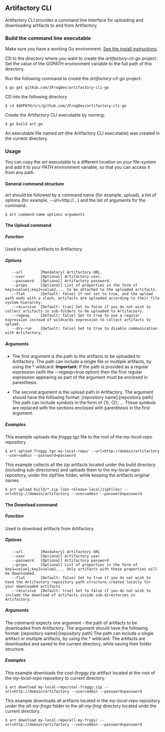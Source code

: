 ## Artifactory CLI

Artifactory CLI provides a command line interface for uploading and downloading artifacts to and from Artifactory.

### Build the command line executable

Make sure you have a working Go environment. [See the install instructions](http://golang.org/doc/install).

CD to the directory where you want to create the *artifactory-cli-go* project.
Set the value of the *GOPATH* environment variable to the full path of this  directory.

Run the following command to create the *artifactory-cli-go* project:
```console
$ go get github.com/JFrogDev/artifactory-cli-go
```

CD into the following directory
```console
$ cd $GOPATH/src/github.com/JFrogDev/artifactory-cli-go
```

Create the Artifactory CLI executable by running:
```console
$ go build art.go
```

An executable file named *art* (the Artifactory CLI executable) was created in the current directory.

### Usage

You can copy the *art* executable to a different location on your file-system and add it
to your *PATH* environment variable, so that you can access it from any path.

#### General command structure
*art* should be followed by a command name (for example, upload), a list of options (for example, --url=http://...)
and the list of arguments for the command.
```console
$ art command-name options arguments
```

#### The Upload command

##### Function
Used to upload artifacts to Artifactory.

##### Options
```console
   --url        [Mandatory] Artifactory URL.
   --user       [Optional] Artifactory user.
   --password   [Optional] Artifactory password.
   --props      [Optional] List of properties in the form of key1=value1;key2=value2,... to be attached to the uploaded artifacts.
   --flat       [Default: false] If not set to true, and the upload path ends with a slash, artifacts are uploaded according to their file system hierarchy.
   --recursive  [Default: true] Set to false if you do not wish to collect artifacts in sub-folders to be uploaded to Artifactory.
   --regexp     [Default: false] Set to true to use a regular expression instead of wildcards expression to collect artifacts to upload.
   --dry-run    [Default: false] Set to true to disable communication with Artifactory.
```
##### Arguments
* The first argument is the path to the artifacts to be uploaded to Artifactory.
The path can include a single file or multiple artifacts, by using the * wildcard.
**Important:** If the path is provided as a regular expression (with the --regexp=true option) then
the first regular expression appearing as part of the argument must be enclosed in parenthesis.

* The second argument is the upload path in Artifactory.
The argument should have the following format: [repository name]:[repository path]
The path can include symbols in the form of {1}, {2}, ...
These symbols are replaced with the sections enclosed with parenthesis in the first argument.

##### Examples

This example uploads the *froggy.tgz* file to the root of the *my-local-repo* repository
```console
$ art upload froggy.tgz my-local-repo/ --url=http://domain/artifactory --user=admin --password=password
```


This example collects all the zip artifacts located under the build directory (including sub-directories)
   and uploads them to the *my-local-repo* repository, under the zipFiles folder, while keeping the artifacts original names.
   ```console
$ art upload build/*.zip libs-release-local/zipFiles/ --url=http://domain/artifactory --user=admin --password=password
   ```

#### The Download command

##### Function
Used to download artifacts from Artifactory.

##### Options
```console
   --url        [Mandatory] Artifactory URL
   --user       [Optional] Artifactory user
   --password   [Optional] Artifactory password
   --props      [Optional] List of properties in the form of key1=value1;key2=value2,... Only artifacts with these properties will be downloaded.
   --flat       [Default: false] Set to true if you do not wish to have the Artifactory repository path structure created locally for your downloaded artifacts
   --recursive  [Default: true] Set to false if you do not wish to include the download of artifacts inside sub-directories in Artifactory.
```

##### Arguments
The command expects one argument - the path of artifacts to be downloaded from Artifactory.
The argument should have the following format: [repository name]:[repository path]
The path can include a single artifact or multiple artifacts, by using the * wildcard.
The artifacts are downloaded and saved to the current directory, while saving their folder structure.

##### Examples

This example downloads the *cool-froggy.zip* artifact located at the root of the *my-local-repo* repository to current directory.
```console
$ art download my-local-repo/cool-froggy.zip --url=http://domain/artifactory --user=admin --password=password
```

This example downloads all artifacts located in the *my-local-repo* repository under the *all-my-frogs* folder to the *all-my-frog* directory located unde the current directory.
```console
$ art download my-local-repo/all-my-frogs/ --url=http://domain/artifactory --user=admin --password=password
```